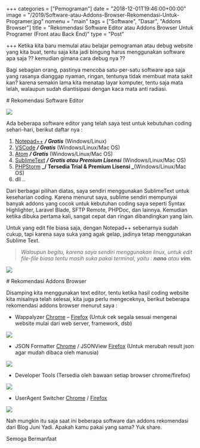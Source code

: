 +++
categories = ["Pemograman"]
date = "2018-12-01T19:46:00+00:00"
image = "/2019/Software-atau-Addons-Browser-Rekomendasi-Untuk-Programer.jpg"
nomenu = "main"
tags = ["Software", "Dasar", "Addons Browser"]
title = "Rekomendasi Software Editor atau Addons Browser Untuk Programer (Front atau Back End)"
type = "Post"

+++
Ketika kita baru memulai atau belajar pemograman atau debug website yang kita buat, tentu saja kita jadi bingung harus menggunakan software apa saja ?? kemudian gimana cara debug nya ??

Bagi sebagian orang, pastinya mencoba satu-per-satu software apa saja yang rasanya dianggap nyaman, ringan, tentunya tidak membuat mata sakit kan? karena semakin lama kita menatap layar komputer, tentu saja mata lelah, walaupun sudah diantisipasi dengan kaca mata anti radiasi.

\# Rekomendasi Software Editor

![](/uploads/2019/Software-atau-Addons-Browser-Rekomendasi-Untuk-Programer-Rekomendasi-Software.png)

Ada beberapa software editor yang telah saya test untuk kebutuhan coding sehari-hari, berikut daftar nya :

1. [Notepad++](https://notepad-plus-plus.org/download/) **_/ Gratis_** (Windows/Linux)
2. [VSCode](https://code.visualstudio.com/) **_/ Gratis_** (Windows/Linux/Mac OS)
3. [Atom](https://atom.io/) **_/ Gratis_** (Windows/Linux/Mac OS)
4. [SublimeText](https://www.sublimetext.com/3) **_/ Gratis atau Premium Lisensi_** (Windows/Linux/Mac OS)
5. [PHPStorm](https://www.jetbrains.com/phpstorm/download/) **_/ Tersedia Trial & Premium Lisensi _**(Windows/Linux/Mac OS)
6. dll ..

Dari berbagai pilihan diatas, saya sendiri menggunakan SublimeText untuk keseharian coding. Karena menurut saya, sublime sendiri mempunyai banyak addons yang cocok untuk kebutuhan coding saya seperti Syntax Highlighter, Laravel Blade, SFTP Remote, PHPDoc, dan lainnya. Kemudian ketika dibuka pertama kali, sangat cepat dan ringan dibandingkan yang lain.

Untuk yang edit file biasa saja, dengan Notepad++ sebenarnya sudah cukup, tapi karena saya suka yang agak gelap, jadinya tetap menggunakan Sublime Text.

> _Walaupun begitu, karena saya sendiri menggunakan linux, untuk edit file-file biasa tentu masih suka pakai terminal, yaitu : **nano** atau **vim.**_

![](/uploads/2019/Software-atau-Addons-Browser-Rekomendasi-Untuk-Programer-nano.png)

\# Rekomendasi Addons Browser

Disamping kita menggunakan text editor, tentu ketika hasil coding website kita misalnya telah selesai, kita juga perlu mengeceknya, berikut beberapa rekomendasi addons browser menurut saya :

* Wappalyzer [Chrome](https://chrome.google.com/webstore/detail/wappalyzer/gppongmhjkpfnbhagpmjfkannfbllamg?hl=id) – [Firefox](https://addons.mozilla.org/id/firefox/addon/wappalyzer/) (Untuk cek segala sesuai mengenai website mulai dari web server, framework, dsb)

![](/uploads/2019/Software-atau-Addons-Browser-Rekomendasi-Untuk-Programer-Rekomendasi-Addons-Browser.png)

* JSON Formatter [Chrome](https://chrome.google.com/webstore/detail/json-formatter/bcjindcccaagfpapjjmafapmmgkkhgoa) / JSONView [Firefox](https://addons.mozilla.org/id/firefox/addon/jsonview/) (Untuk merubah result json agar mudah dibaca oleh manusia)

![](/uploads/2019/Software-atau-Addons-Browser-Rekomendasi-Untuk-Programer-JSONFormatter.png)

* Developer Tools (Tersedia oleh bawaan setiap browser chrome/firefox)

![](/uploads/2019/Software-atau-Addons-Browser-Rekomendasi-Untuk-Programer-DeveloperTools.png)

* UserAgent Switcher [Chrome](https://chrome.google.com/webstore/detail/user-agent-switcher-for-c/djflhoibgkdhkhhcedjiklpkjnoahfmg) / [Firefox](https://addons.mozilla.org/id/firefox/addon/user-agent-switcher-revived/)

![](/uploads/2019/Software-atau-Addons-Browser-Rekomendasi-Untuk-Programer-UserAgent-Switcher.png)

Nah mungkin itu saja saat ini beberapa software dan addons rekomendasi dari Blog Juni Yadi. Apakah kamu pakai yang sama? Yuk share.

Semoga Bermanfaat